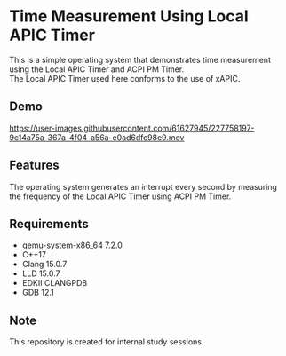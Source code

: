 # Time Measurement Using Local APIC Timer

This is a simple operating system that demonstrates time measurement using the Local APIC Timer and ACPI PM Timer. <br>
The Local APIC Timer used here conforms to the use of xAPIC.

## Demo

https://user-images.githubusercontent.com/61627945/227758197-9c14a75a-367a-4f04-a56a-e0ad6dfc98e9.mov

## Features

The operating system generates an interrupt every second by measuring the frequency of the Local APIC Timer using ACPI PM Timer.

## Requirements

* qemu-system-x86_64 7.2.0
* C++17
* Clang 15.0.7
* LLD 15.0.7
* EDKⅡ CLANGPDB
* GDB 12.1

## Note

This repository is created for internal study sessions.
